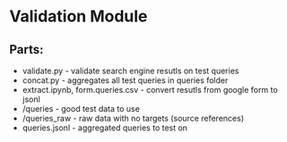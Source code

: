 # Validation Module

## Parts:
- validate.py - validate search engine resutls on test queries
- concat.py - aggregates all test queries in queries folder
- extract.ipynb, form.queries.csv - convert resutls from google form to jsonl
- /queries - good test data to use
- /queries_raw - raw data with no targets (source references)
- queries.jsonl - aggregated queries to test on
